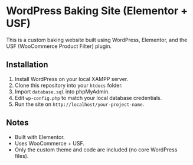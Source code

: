 # WordPress Baking Site (Elementor + USF)

This is a custom baking website built using WordPress, Elementor, and the USF (WooCommerce Product Filter) plugin.

## Installation

1. Install WordPress on your local XAMPP server.
2. Clone this repository into your `htdocs` folder.
3. Import `database.sql` into phpMyAdmin.
4. Edit `wp-config.php` to match your local database credentials.
5. Run the site on `http://localhost/your-project-name`.

## Notes

- Built with Elementor.
- Uses WooCommerce + USF.
- Only the custom theme and code are included (no core WordPress files).
